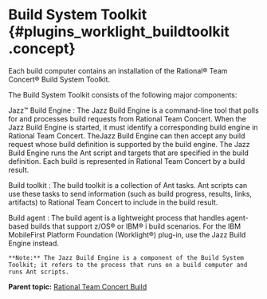 # Build System Toolkit {#plugins_worklight_buildtoolkit .concept}

Each build computer contains an installation of the Rational® Team Concert® Build System Toolkit.

The Build System Toolkit consists of the following major components:

 Jazz™ Build Engine
 :   The Jazz Build Engine is a command-line tool that polls for and processes build requests from Rational Team Concert. When the Jazz Build Engine is started, it must identify a corresponding build engine in Rational Team Concert. TheJazz Build Engine can then accept any build request whose build definition is supported by the build engine. The Jazz Build Engine runs the Ant script and targets that are specified in the build definition. Each build is represented in Rational Team Concert by a build result.

  Build toolkit
 :   The build toolkit is a collection of Ant tasks. Ant scripts can use these tasks to send information \(such as build progress, results, links, artifacts\) to Rational Team Concert to include in the build result.

  Build agent
 :   The build agent is a lightweight process that handles agent-based builds that support z/OS® or IBM® i build scenarios. For the IBM MobileFirst Platform Foundation \(Worklight®\) plug-in, use the Jazz Build Engine instead.

    **Note:** The Jazz Build Engine is a component of the Build System Toolkit; it refers to the process that runs on a build computer and runs Ant scripts.

 **Parent topic:** [Rational Team Concert Build](../topics/plugins_worklight_jazzbuild.md)

